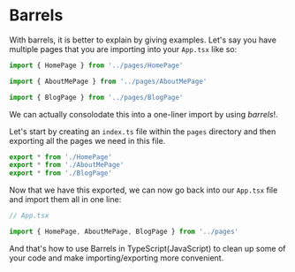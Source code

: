 # Barrels

With barrels, it is better to explain by giving examples. Let's say you have multiple pages that you are importing into your `App.tsx` like so:

```ts
import { HomePage } from '../pages/HomePage'

import { AboutMePage } from '../pages/AboutMePage'

import { BlogPage } from '../pages/BlogPage'
```

We can actually consolodate this into a one-liner import by using *barrels*!.

Let's start by creating an `index.ts` file within the `pages` directory and then exporting all the pages we need in this file.

```ts
export * from './HomePage'
export * from './AboutMePage'
export * from './BlogPage'
```

Now that we have this exported, we can now go back into our `App.tsx` file and import them all in one line:

```ts
// App.tsx

import { HomePage, AboutMePage, BlogPage } from '../pages'
```

And that's how to use Barrels in TypeScript(JavaScript) to clean up some of your code and make importing/exporting more convenient. 